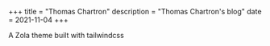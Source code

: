 +++
title = "Thomas Chartron"
description = "Thomas Chartron's blog"
date = 2021-11-04
+++

A Zola theme built with tailwindcss
